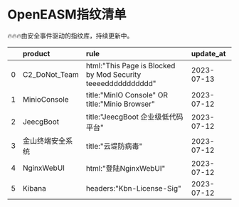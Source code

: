 # OpenEASM指纹清单 

 🔥🔥🔥由安全事件驱动的指纹库，持续更新中。

|    | product       | rule                                                         | update_at   |
|---:|:--------------|:-------------------------------------------------------------|:------------|
|  0 | C2_DoNot_Team | html:"This Page is Blocked by Mod Security teeeeddddddddddd" | 2023-07-13  |
|  1 | MinioConsole  | title:"MinIO Console" OR title:"Minio Browser"               | 2023-07-12  |
|  2 | JeecgBoot     | title:"JeecgBoot 企业级低代码平台"                                   | 2023-07-12  |
|  3 | 金山终端安全系统      | title:"云堤防病毒"                                                | 2023-07-12  |
|  4 | NginxWebUI    | html:"登陆NginxWebUI"                                          | 2023-07-12  |
|  5 | Kibana        | headers:"Kbn-License-Sig"                                    | 2023-07-12  |